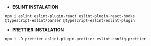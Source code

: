 * **ESLINT INSTALATION**

`npm i eslint eslint-plugin-react eslint-plugin-react-hooks @typescript-eslint/parser @typescript-eslint/eslint-plugin`

* **PRETTIER INSTALATION**

`npm i -D prettier eslint-plugin-prettier eslint-config-prettier`
